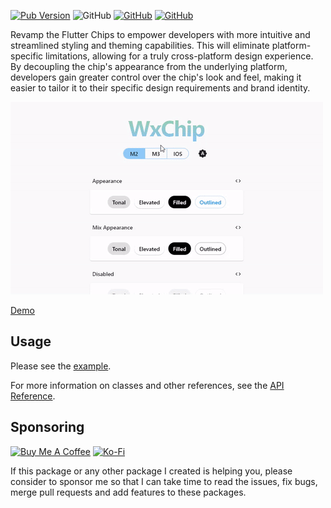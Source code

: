 [![Pub Version](https://img.shields.io/pub/v/wx_chip)](https://pub.dev/packages/wx_chip) ![GitHub](https://img.shields.io/github/license/davigmacode/flutter_wx_chip) [![GitHub](https://badgen.net/badge/icon/buymeacoffee?icon=buymeacoffee&color=yellow&label)](https://www.buymeacoffee.com/davigmacode) [![GitHub](https://badgen.net/badge/icon/ko-fi?icon=kofi&color=red&label)](https://ko-fi.com/davigmacode)

Revamp the Flutter Chips to empower developers with more intuitive and streamlined styling and theming capabilities. This will eliminate platform-specific limitations, allowing for a truly cross-platform design experience. By decoupling the chip's appearance from the underlying platform, developers gain greater control over the chip's look and feel, making it easier to tailor it to their specific design requirements and brand identity.

[![Preview](https://github.com/davigmacode/flutter_wx_chip/raw/main/media/preview.gif)](https://davigmacode.github.io/flutter_wx_chip)

[Demo](https://davigmacode.github.io/flutter_wx_chip)

## Usage

Please see the [example](https://github.com/davigmacode/flutter_wx_chip/tree/main/example/lib).

For more information on classes and other references, see the [API Reference](https://pub.dev/documentation/wx_chip/latest/).

## Sponsoring

<a href="https://www.buymeacoffee.com/davigmacode" target="_blank"><img src="https://cdn.buymeacoffee.com/buttons/v2/default-yellow.png" alt="Buy Me A Coffee" height="45"></a>
<a href="https://ko-fi.com/davigmacode" target="_blank"><img src="https://storage.ko-fi.com/cdn/brandasset/kofi_s_tag_white.png" alt="Ko-Fi" height="45"></a>

If this package or any other package I created is helping you, please consider to sponsor me so that I can take time to read the issues, fix bugs, merge pull requests and add features to these packages.
